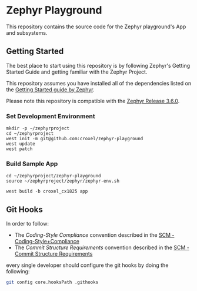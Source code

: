 # Zephyr Playground

This repository contains the source code for the Zephyr playground's App and subsystems.

## Getting Started

The best place to start using this repository is by following Zephyr's Getting Started Guide and getting familiar with the Zephyr Project.

This repository assumes you have installed all of the dependencies listed on the [Getting Started guide by Zephyr](https://docs.zephyrproject.org/3.6.0/develop/getting_started/index.html#getting-started-guide).

Please note this repository is compatible with the [Zephyr Release 3.6.0](https://github.com/zephyrproject-rtos/zephyr/releases/tag/v3.6.0).

### Set Development Environment

```console
mkdir -p ~/zephyrproject
cd ~/zephyrproject
west init -m git@github.com:croxel/zephyr-playground
west update
west patch
```

### Build Sample App

```console
cd ~/zephyrproject/zephyr-playground
source ~/zephyrproject/zephyr/zephyr-env.sh

west build -b croxel_cx1825 app
```


## Git Hooks
In order to follow:

- The *Coding-Style Compliance* convention described in the [SCM - Coding-Style+Compliance](https://croxel.atlassian.net/l/cp/vmS3SPtP)
- The *Commit Structure Requirements* convention described in the [SCM - Commit Structure Requirements](https://croxel.atlassian.net/l/cp/TDfhyUz4)

every single developer should configure the git hooks by doing the following:

```bash
git config core.hooksPath .githooks
```
